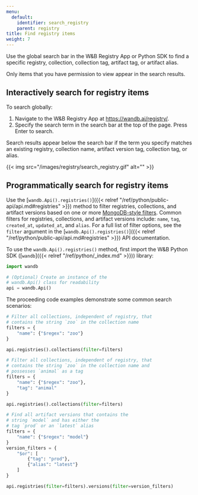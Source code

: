 ```yaml
---
menu:
  default:
    identifier: search_registry
    parent: registry
title: Find registry items 
weight: 7
--- 
```


Use the global search bar in the W&B Registry App or Python SDK to find a specific registry, collection, collection tag, artifact tag, or artifact alias.

Only items that you have permission to view appear in the search results.

## Interactively search for registry items

To search globally:

1. Navigate to the W&B Registry App at https://wandb.ai/registry/. 
2. Specify the search term in the search bar at the top of the page. Press Enter to search.

Search results appear below the search bar if the term you specify matches an existing registry, collection name, artifact version tag, collection tag, or alias.

{{< img src="/images/registry/search_registry.gif" alt="" >}}


## Programmatically search for registry items

Use the [`wandb.Api().registries()`]({{< relref "/ref/python/public-api/api.md#registries" >}}) method to filter registries, collections, and artifact versions based on one or more [MongoDB-style filters](https://www.mongodb.com/docs/compass/current/query/filter/). Common filters for registries, collections, and artifact versions include: `name`, `tag`, `created_at`, `updated_at`, and `alias`. For a full list of filter options, see the `filter` argument in the [`wandb.Api().registries()`]({{< relref "/ref/python/public-api/api.md#registries" >}}) API documentation.

To use the `wandb.Api().registries()` method, first import the W&B Python SDK ([`wandb`]({{< relref "/ref/python/_index.md" >}})) library:
```python
import wandb

# (Optional) Create an instance of the
# wandb.Api() class for readability
api = wandb.Api()
```
The proceeding code examples demonstrate some common search scenarios:

```python
# Filter all collections, independent of registry, that 
# contains the string `zoo` in the collection name
filters = {
    "name": {"$regex": "zoo"}
}

api.registries().collections(filter=filters)
```

```python
# Filter all collections, independent of registry, that
# contains the string `zoo` in the collection name and
# possesses `animal` as a tag
filters = {
    "name": {"$regex": "zoo"},
    "tag": "animal"
}

api.registries().collections(filter=filters)
```

```python
# Find all artifact versions that contains the
# string `model` and has either the 
# tag `prod` or an `latest` alias
filters = {
    "name": {"$regex": "model"}
}
version_filters = {
    "$or": [
        {"tag": "prod"},
        {"alias": "latest"}
    ]
}

api.registries(filter=filters).versions(filter=version_filters)
```

